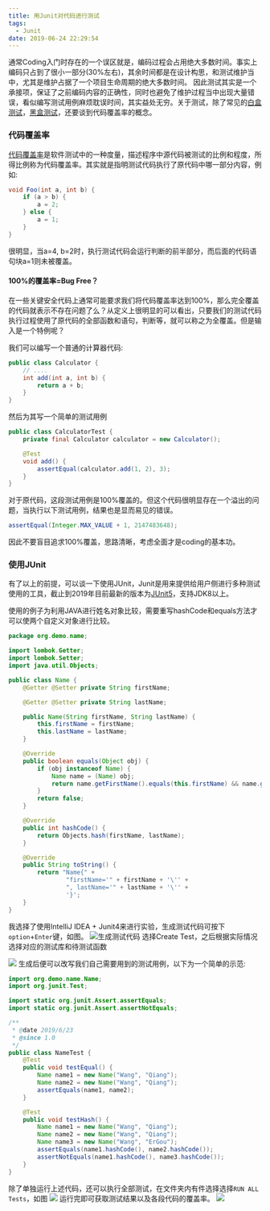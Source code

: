 ```yaml
---
title: 用Junit对代码进行测试
tags:
  - Junit
date: 2019-06-24 22:29:54
---
```


通常Coding入门时存在的一个误区就是，编码过程会占用绝大多数时间。事实上编码只占到了很小一部分(30%左右)，其余时间都是在设计构思，和测试维护当中，尤其是维护占据了一个项目生命周期的绝大多数时间。
因此测试其实是一个承接项，保证了之前编码内容的正确性，同时也避免了维护过程当中出现大量错误，看似编写测试用例麻烦耽误时间，其实益处无穷。关于测试，除了常见的[白盒测试](https://zh.wikipedia.org/wiki/%E7%99%BD%E7%9B%92%E6%B5%8B%E8%AF%95)，[黑盒测试](https://zh.wikipedia.org/wiki/%E9%BB%91%E7%9B%92%E6%B5%8B%E8%AF%95)，还要谈到代码覆盖率的概念。
### 代码覆盖率
[代码覆盖率](https://en.wikipedia.org/wiki/Code_coverage)是软件测试中的一种度量，描述程序中源代码被测试的比例和程度，所得比例称为代码覆盖率。其实就是指明测试代码执行了原代码中哪一部分内容，例如:
```JAVA
void Foo(int a, int b) {
    if (a > b) {
        a = 2;
    } else {
        a = 1;
    }
}
```
很明显，当a=4, b=2时，执行测试代码会运行判断的前半部分，而后面的代码语句块a=1则未被覆盖。
#### 100%的覆盖率=Bug Free？
在一些关键安全代码上通常可能要求我们将代码覆盖率达到100%，那么完全覆盖的代码就表示不存在问题了么？从定义上很明显的可以看出，只要我们的测试代码执行过程使用了原代码的全部函数和语句，判断等，就可以称之为全覆盖。但是输入是一个特例呢？

我们可以编写一个普通的计算器代码:
```JAVA
public class Calculator {
    // ....
    int add(int a, int b) {
        return a + b;
    }
}
```
然后为其写一个简单的测试用例
```JAVA
public class CalculatorTest {
    private final Calculator calculator = new Calculator();

    @Test
    void add() {
        assertEqual(calculator.add(1, 2), 3);
    }
}
```
对于原代码，这段测试用例是100%覆盖的。但这个代码很明显存在一个溢出的问题，当执行以下测试用例，结果也是显而易见的错误。   
```JAVA
assertEqual(Integer.MAX_VALUE + 1, 2147483648);
```
因此不要盲目追求100%覆盖，思路清晰，考虑全面才是coding的基本功。

### 使用JUnit
有了以上的前提，可以谈一下使用JUnit，Junit是用来提供给用户侧进行多种测试使用的工具，截止到2019年目前最新的版本为[JUnit5](https://junit.org/junit5/)，支持JDK8以上。

使用的例子为利用JAVA进行姓名对象比较，需要重写hashCode和equals方法才可以使两个自定义对象进行比较。
```JAVA
package org.demo.name;

import lombok.Getter;
import lombok.Setter;
import java.util.Objects;

public class Name {
    @Getter @Setter private String firstName;

    @Getter @Setter private String lastName;

    public Name(String firstName, String lastName) {
        this.firstName = firstName;
        this.lastName = lastName;
    }

    @Override
    public boolean equals(Object obj) {
        if (obj instanceof Name) {
            Name name = (Name) obj;
            return name.getFirstName().equals(this.firstName) && name.getLastName().equals(this.lastName);
        }
        return false;
    }

    @Override
    public int hashCode() {
        return Objects.hash(firstName, lastName);
    }

    @Override
    public String toString() {
        return "Name{" +
                "firstName='" + firstName + '\'' +
                ", lastName='" + lastName + '\'' +
                '}';
    }
}
```

我选择了使用IntelliJ IDEA + Junit4来进行实验，生成测试代码可按下`option`+`Enter`键，如图。
![生成测试代码](/images/测试1.png)
选择Create Test，之后根据实际情况选择对应的测试库和待测试函数

![](/images/测试2.png)
生成后便可以改写我们自己需要用到的测试用例，以下为一个简单的示范:
```JAVA
import org.demo.name.Name;
import org.junit.Test;

import static org.junit.Assert.assertEquals;
import static org.junit.Assert.assertNotEquals;

/**
 * @date 2019/6/23
 * @since 1.0
 */
public class NameTest {
    @Test
    public void testEqual() {
        Name name1 = new Name("Wang", "Qiang");
        Name name2 = new Name("Wang", "Qiang");
        assertEquals(name1, name2);
    }

    @Test
    public void testHash() {
        Name name1 = new Name("Wang", "Qiang");
        Name name2 = new Name("Wang", "Qiang");
        Name name3 = new Name("Wang", "ErGou");
        assertEquals(name1.hashCode(), name2.hashCode());
        assertNotEquals(name1.hashCode(), name3.hashCode());
    }
}

```
除了单独运行上述代码，还可以执行全部测试，在文件夹内有件选择选择`RUN ALL Tests`，如图
![](/images/测试3.png)
运行完即可获取测试结果以及各段代码的覆盖率。
![](/images/测试4.png)


